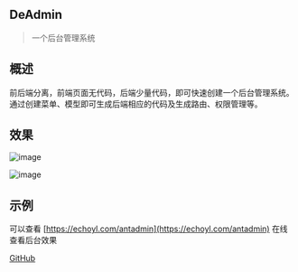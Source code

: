 ## DeAdmin

> 一个后台管理系统

## 概述

前后端分离，前端页面无代码，后端少量代码，即可快速创建一个后台管理系统。通过创建菜单、模型即可生成后端相应的代码及生成路由、权限管理等。

## 效果

![image](https://echoyl.com/storage/light.jpg?v=0.8.4)

![image](https://echoyl.com/storage/dark.jpg?v=0.8.4)

## 示例

可以查看 [https://echoyl.com/antadmin](https://echoyl.com/antadmin) 在线查看后台效果

[GitHub](https://github.com/echoyl/deadmin)
